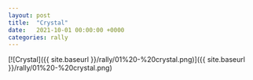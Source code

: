 ```yaml
---
layout: post
title:  "Crystal"
date:   2021-10-01 00:00:00 +0000
categories: rally
---
```


[![Crystal]({{ site.baseurl }}/rally/01%20-%20crystal.png)]({{ site.baseurl }}/rally/01%20-%20crystal.png)

